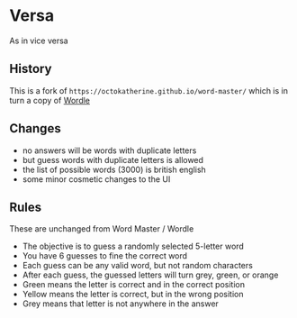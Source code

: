 
# Versa

As in vice versa

## History

This is a fork of `https://octokatherine.github.io/word-master/` which is in turn a copy of [Wordle](https://www.powerlanguage.co.uk/wordle/)

## Changes

- no answers will be words with duplicate letters
- but guess words with duplicate letters is allowed
- the list of possible words (3000) is british english
- some minor cosmetic changes to the UI

## Rules

These are unchanged from Word Master / Wordle

- The objective is to guess a randomly selected 5-letter word
- You have 6 guesses to fine the correct word
- Each guess can be any valid word, but not random characters
- After each guess, the guessed letters will turn grey, green, or orange
- Green means the letter is correct and in the correct position
- Yellow means the letter is correct, but in the wrong position
- Grey means that letter is not anywhere in the answer
